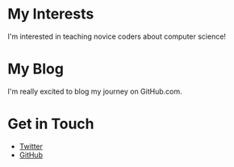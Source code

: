 # My Interests

I'm interested in teaching novice coders about computer science!

# My Blog

I'm really excited to blog my journey on GitHub.com. 

# Get in Touch
<ul>
  <li><a href="https://twitter.com/{{ site.twitter_HUNGBAN_HO_EN }}"
         >Twitter</a>
  </li><li><a href="https://github.com/{{ site.github_brucehho }}"
              >GitHub</a></li>
</ul>
